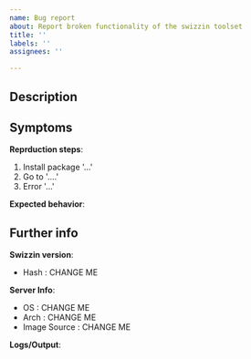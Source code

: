 ```yaml
---
name: Bug report
about: Report broken functionality of the swizzin toolset
title: ''
labels: ''
assignees: ''

---
```

<!-- CHECK THE WIKI FIRST https://swizzin.ltd/docs/guides/troubleshooting -->
<!-- ALWAYS run a `box update` and see if your issue was fixed FIRST -->

## Description
<!-- A clear and concise description of what the bug is -->


## Symptoms
**Reprduction steps**:
1. Install package '...'
2. Go to '....'
3. Error '...'

**Expected behavior**:
<!-- What should happen instead -->


## Further info
**Swizzin version**:
<!-- Get this `box update`, e.g. "INFO    HEAD is now set to 001bd70"-->
- Hash <!-- e.g. "001bd70" -->: CHANGE ME

**Server Info**:
- OS <!-- e.g. "Debian 10", "Ubuntu 20.04"-->: CHANGE ME
- Arch <!-- e.g. x86_64 / 64bit / arm64, etc. -->: CHANGE ME
- Image Source <!-- e.g. "ISO from web" or "Installed by provider XYZ")-->: CHANGE ME

**Logs/Output**:
<!-- READ THIS FIRST https://swizzin.ltd/guides/troubleshooting#logs -->

<!-- Paste your logs BETWEEN the lines with ``` below. -->
<!-- Longer paste? Use https://privatebin.net/ instead. -->

```

```